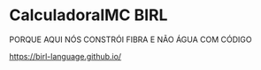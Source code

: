 # CalculadoraIMC BIRL
PORQUE AQUI NÓS CONSTRÓI FIBRA E NÃO ÁGUA COM CÓDIGO

https://birl-language.github.io/
